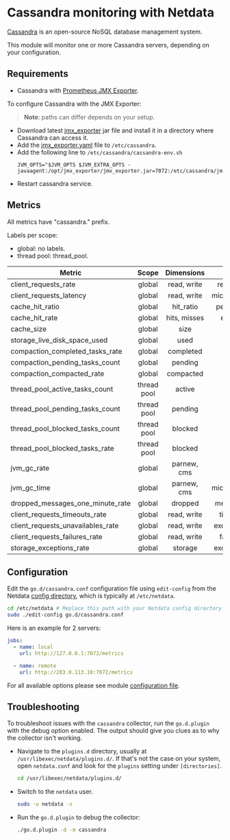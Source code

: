 <!--
title: "Cassandra monitoring with Netdata"
description: "Monitor the health and performance of Cassandra database servers with zero configuration, per-second metric granularity, and interactive visualizations."
custom_edit_url: https://github.com/netdata/go.d.plugin/edit/master/modules/cassandra/README.md
sidebar_label: "Cassandra"
-->

# Cassandra monitoring with Netdata

[Cassandra](https://cassandra.apache.org/_/index.html) is an open-source NoSQL database management system.

This module will monitor one or more Cassandra servers, depending on your configuration.

## Requirements

- Cassandra with [Prometheus JMX Exporter](https://github.com/prometheus/jmx_exporter).

To configure Cassandra with the JMX Exporter:

> **Note**: paths can differ depends on your setup.

- Download latest [jmx_exporter](https://repo1.maven.org/maven2/io/prometheus/jmx/jmx_prometheus_javaagent/) jar file
  and install it in a directory where Cassandra can access it.
- Add
  the [jmx_exporter.yaml](https://raw.githubusercontent.com/netdata/go.d.plugin/master/modules/cassandra/testdata/jmx_exporter.yaml)
  file to `/etc/cassandra`.
- Add the following line to `/etc/cassandra/cassandra-env.sh`
  ```
  JVM_OPTS="$JVM_OPTS $JVM_EXTRA_OPTS -javaagent:/opt/jmx_exporter/jmx_exporter.jar=7072:/etc/cassandra/jmx_exporter.yaml
  ```
- Restart cassandra service.

## Metrics

All metrics have "cassandra." prefix.

Labels per scope:

- global: no labels.
- thread pool: thread_pool.

| Metric                            |    Scope    |  Dimensions  |    Units     |
|-----------------------------------|:-----------:|:------------:|:------------:|
| client_requests_rate              |   global    | read, write  |  requests/s  |
| client_requests_latency           |   global    | read, write  | microseconds |
| cache_hit_ratio                   |   global    |  hit_ratio   |  percentage  |
| cache_hit_rate                    |   global    | hits, misses |   events/s   |
| cache_size                        |   global    |     size     |    bytes     |
| storage_live_disk_space_used      |   global    |     used     |    bytes     |
| compaction_completed_tasks_rate   |   global    |  completed   |   tasks/s    |
| compaction_pending_tasks_count    |   global    |   pending    |    tasks     |
| compaction_compacted_rate         |   global    |  compacted   |   bytes/s    |
| thread_pool_active_tasks_count    | thread pool |    active    |    tasks     |
| thread_pool_pending_tasks_count   | thread pool |   pending    |    tasks     |
| thread_pool_blocked_tasks_count   | thread pool |   blocked    |    tasks     |
| thread_pool_blocked_tasks_rate    | thread pool |   blocked    |   tasks/s    |
| jvm_gc_rate                       |   global    | parnew, cms  |     gc/s     |
| jvm_gc_time                       |   global    | parnew, cms  | microseconds |
| dropped_messages_one_minute_rate  |   global    |   dropped    |  messages/s  |
| client_requests_timeouts_rate     |   global    | read, write  |  timeout/s   |
| client_requests_unavailables_rate |   global    | read, write  | exceptions/s |
| client_requests_failures_rate     |   global    | read, write  |  failures/s  |
| storage_exceptions_rate           |   global    |   storage    | exceptions/s |

## Configuration

Edit the `go.d/cassandra.conf` configuration file using `edit-config` from the
Netdata [config directory](https://learn.netdata.cloud/docs/configure/nodes), which is typically at `/etc/netdata`.

```bash
cd /etc/netdata # Replace this path with your Netdata config directory
sudo ./edit-config go.d/cassandra.conf
```

Here is an example for 2 servers:

```yaml
jobs:
  - name: local
    url: http://127.0.0.1:7072/metrics

  - name: remote
    url: http://203.0.113.10:7072/metrics
```

For all available options please see
module [configuration file](https://github.com/netdata/go.d.plugin/blob/master/config/go.d/cassandra.conf).

## Troubleshooting

To troubleshoot issues with the `cassandra` collector, run the `go.d.plugin` with the debug option enabled. The output
should give you clues as to why the collector isn't working.

- Navigate to the `plugins.d` directory, usually at `/usr/libexec/netdata/plugins.d/`. If that's not the case on
  your system, open `netdata.conf` and look for the `plugins` setting under `[directories]`.

  ```bash
  cd /usr/libexec/netdata/plugins.d/
  ```

- Switch to the `netdata` user.

  ```bash
  sudo -u netdata -s
  ```

- Run the `go.d.plugin` to debug the collector:

  ```bash
  ./go.d.plugin -d -m cassandra
  ```
